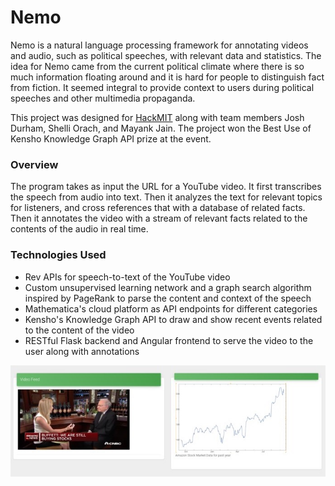 # Nemo

Nemo is a natural language processing framework for annotating videos and audio, such as political speeches, with relevant data and statistics. The idea for Nemo came from the current political climate where there is so much information floating around and it is hard for people to distinguish fact from fiction. It seemed integral to provide context to users during political speeches and other multimedia propaganda.

This project was designed for [HackMIT](https://hackmit.org/) along with team members Josh Durham, Shelli Orach, and Mayank Jain. The project won the Best Use of Kensho Knowledge Graph API prize at the event.

### Overview

The program takes as input the URL for a YouTube video. It first transcribes the speech from audio into text.  Then it analyzes the text for relevant topics for listeners, and cross references that with a database of related facts. Then it annotates the video with a stream of relevant facts related to the contents of the audio in real time.

### Technologies Used

* Rev APIs for speech-to-text of the YouTube video
* Custom unsupervised learning network and a graph search algorithm inspired by PageRank to parse the content and context of the speech
* Mathematica's cloud platform as API endpoints for different categories
* Kensho's Knowledge Graph API to draw and show recent events related to the content of the video
* RESTful Flask backend and Angular frontend to serve the video to the user along with annotations

![Annotated Video](/screenshots/annotated.jpg)
